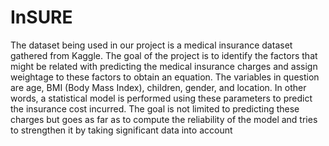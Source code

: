 # InSURE

The dataset being used in our project is a medical insurance dataset gathered from Kaggle. The goal
of the project is to identify the factors that might be related with predicting the medical insurance
charges and assign weightage to these factors to obtain an equation. The variables in question are
age, BMI (Body Mass Index), children, gender, and location. In other words, a statistical model is
performed using these parameters to predict the insurance cost incurred. The goal is not limited to
predicting these charges but goes as far as to compute the reliability of the model and tries to
strengthen it by taking significant data into account
